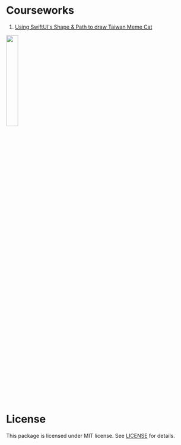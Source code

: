 # Courseworks

1. [Using SwiftUI's Shape & Path to draw Taiwan Meme Cat](https://github.com/5j54d93/SwiftUI-Taiwanmemecat)

<img src="https://github.com/5j54d93/SwiftUI-Taiwanmemecat/blob/main/Photo/taiwanmemecat：Origin.png" width='25%' height='25%'/>

# License

This package is licensed under MIT license. See [LICENSE](https://github.com/5j54d93/NTOU-CS/blob/main/LICENSE) for details.
